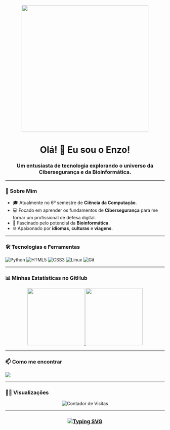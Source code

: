 <p align="center">
  <img src="https://www.pinterest.com%2Fsimplysydneyrenee%2Fcozy-gifs%2F&psig=AOvVaw0h-8nsZ5uUGGcoEc91BkOe&ust=1753213511267000&source=images&cd=vfe&opi=89978449&ved=0CBQQjRxqFwoTCIDs3sXbzo4DFQAAAAAdAAAAABAE" width="400" />
</p>

<h1 align="center">Olá! 👋 Eu sou o Enzo!</h1>

<h3 align="center">Um entusiasta de tecnologia explorando o universo da Cibersegurança e da Bioinformática.</h3>

---

### 🌱 Sobre Mim

- 🎓 Atualmente no 6º semestre de **Ciência da Computação**.
- 💻 Focado em aprender os fundamentos de **Cibersegurança** para me tornar um profissional de defesa digital.
- 🧬 Fascinado pelo potencial da **Bioinformática**.
- 🌐 Apaixonado por **idiomas**, **culturas** e **viagens**.

---

### 🛠️ Tecnologias e Ferramentas

<p align="left">
  <img src="https://img.shields.io/badge/Python-3776AB?style=for-the-badge&logo=python&logoColor=white" alt="Python" />
  <img src="https://img.shields.io/badge/HTML5-E34F26?style=for-the-badge&logo=html5&logoColor=white" alt="HTML5" />
  <img src="https://img.shields.io/badge/CSS3-1572B6?style=for-the-badge&logo=css3&logoColor=white" alt="CSS3" />
  <img src="https://img.shields.io/badge/Linux-FCC624?style=for-the-badge&logo=linux&logoColor=black" alt="Linux" />
  <img src="https://img.shields.io/badge/GIT-E44C30?style=for-the-badge&logo=git&logoColor=white" alt="Git" />
</p>

---

### 📊 Minhas Estatísticas no GitHub

<p align="center">
  <a href="https://github.com/zobedd">
    <img height="180em" src="https://github-readme-stats.vercel.app/api?username=zobedd&show_icons=true&theme=dracula&include_all_commits=true&count_private=true"/>
    <img height="180em" src="https://github-readme-stats.vercel.app/api/top-langs/?username=zobedd&layout=compact&langs_count=7&theme=dracula"/>
  </a>
</p>

---

### 📫 Como me encontrar

<p align="left">
  <a href="https://linkedin.com/in/leirbage" target="_blank"><img src="https://img.shields.io/badge/-LinkedIn-%230077B5?style=for-the-badge&logo=linkedin&logoColor=white" target="_blank"></a> 
  </p>

---

### 🙋‍♂️ Visualizações

<p align="center">
  <img src="https://komarev.com/ghpvc/?username=zobedd&style=flat-square&color=blue" alt="Contador de Visitas" />
</p>

---

<h3 align="center">
  <a href="https://github.com/seu-usuario">
    <img src="https://readme-typing-svg.herokuapp.com?font=Fira+Code&size=25&pause=1000&color=007BFF&center=true&vCenter=true&width=435&lines=Seja+Bem+Vindo!;Explore!" alt="Typing SVG" />
  </a>
</h3>
